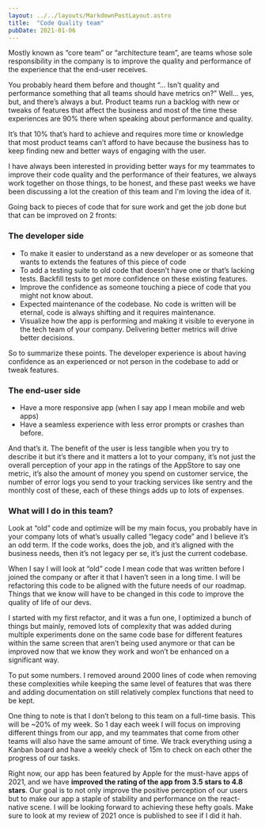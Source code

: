 ```yaml
---
layout: ../../layouts/MarkdownPostLayout.astro
title:  "Code Quality team"
pubDate: 2021-01-06
---
```


Mostly known as “core team” or “architecture team”, are teams whose sole responsibility in the company is to improve the quality and performance of the experience that the end-user receives.

You probably heard them before and thought “... Isn’t quality and performance something that all teams should have metrics on?” Well... yes, but, and there’s always a but. Product teams run a backlog with new or tweaks of features that affect the business and most of the time these experiences are 90% there when speaking about performance and quality.

It’s that 10% that’s hard to achieve and requires more time or knowledge that most product teams can’t afford to have because the business has to keep finding new and better ways of engaging with the user.

I have always been interested in providing better ways for my teammates to improve their code quality and the performance of their features, we always work together on those things, to be honest, and these past weeks we have been discussing a lot the creation of this team and I'm loving the idea of it.

Going back to pieces of code that for sure work and get the job done but that can be improved on 2 fronts:

### The developer side
* To make it easier to understand as a new developer or as someone that wants to extends the features of this piece of code
* To add a testing suite to old code that doesn’t have one or that’s lacking tests. Backfill tests to get more confidence on these existing features.
* Improve the confidence as someone touching a piece of code that you might not know about.
* Expected maintenance of the codebase. No code is written will be eternal, code is always shifting and it requires maintenance.
* Visualize how the app is performing and making it visible to everyone in the tech team of your company. Delivering better metrics will drive better decisions.

So to summarize these points. The developer experience is about having confidence as an experienced or not person in the codebase to add or tweak features.

### The end-user side
* Have a more responsive app (when I say app I mean mobile and web apps)
* Have a seamless experience with less error prompts or crashes than before.

And that’s it. The benefit of the user is less tangible when you try to describe it but it’s there and it matters a lot to your company, it’s not just the overall perception of your app in the ratings of the AppStore to say one metric, it’s also the amount of money you spend on customer service, the number of error logs you send to your tracking services like sentry and the monthly cost of these, each of these things adds up to lots of expenses.

### What will I do in this team?
Look at “old” code and optimize will be my main focus, you probably have in your company lots of what’s usually called “legacy code” and I believe it’s an odd term. If the code works, does the job, and it’s aligned with the business needs, then it’s not legacy per se, it’s just the current codebase.

When I say I will look at “old” code I mean code that was written before I joined the company or after it that I haven’t seen in a long time. I will be refactoring this code to be aligned with the future needs of our roadmap. Things that we know will have to be changed in this code to improve the quality of life of our devs.

I started with my first refactor, and it was a fun one, I optimized a bunch of things but mainly, removed lots of complexity that was added during multiple experiments done on the same code base for different features within the same screen that aren’t being used anymore or that can be improved now that we know they work and won’t be enhanced on a significant way.

To put some numbers. I removed around 2000 lines of code when removing these complexities while keeping the same level of features that was there and adding documentation on still relatively complex functions that need to be kept.

One thing to note is that I don’t belong to this team on a full-time basis. This will be ~20% of my week. So 1 day each week I will focus on improving different things from our app, and my teammates that come from other teams will also have the same amount of time. We track everything using a Kanban board and have a weekly check of 15m to check on each other the progress of our tasks.

Right now, our app has been featured by Apple for the must-have apps of 2021, and we have **improved the rating of the app from 3.5 stars to 4.8 stars**. Our goal is to not only improve the positive perception of our users but to make our app a staple of stability and performance on the react-native scene. I will be looking forward to achieving these hefty goals. Make sure to look at my review of 2021 once is published to see if I did it hah.
